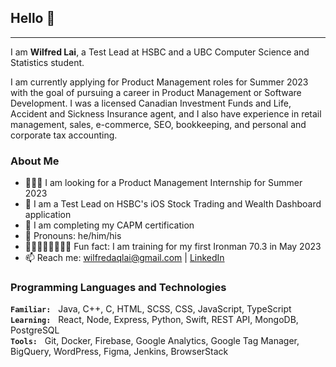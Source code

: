 ## Hello 👋

---

I am **Wilfred Lai**, a Test Lead at HSBC and a UBC Computer Science and Statistics student.

I am currently applying for Product Management roles for Summer 2023 with the goal of pursuing a career in Product Management or Software Development. I was a licensed Canadian Investment Funds and Life, Accident and Sickness Insurance agent, and I also have experience in retail management, sales, e-commerce, SEO, bookkeeping, and personal and corporate tax accounting.

### About Me

- 🧑🏼‍💻 I am looking for a Product Management Internship for Summer 2023
- 🔭 I am a Test Lead on HSBC's iOS Stock Trading and Wealth Dashboard application
- 🌱 I am completing my CAPM certification
- 🙂 Pronouns: he/him/his
- 🏊🏻‍♂️🚴🏻🏃🏻💨 Fun fact: I am training for my first Ironman 70.3 in May 2023
- 📫 Reach me: <wilfredaqlai@gmail.com> | [LinkedIn](http://www.linkedin.com/in/wilfredaqlai)

<!-- ⚡ Fun fact: my right lung is stuck to my chest wall -->

### Programming Languages and Technologies

**`Familiar:`** &nbsp; Java, C++, C, HTML, SCSS, CSS, JavaScript, TypeScript\
**`Learning:`** &nbsp; React, Node, Express, Python, Swift, REST API, MongoDB, PostgreSQL\
**`Tools:`** &nbsp; Git, Docker, Firebase, Google Analytics, Google Tag Manager, BigQuery, WordPress, Figma, Jenkins, BrowserStack

<!-- ![Wilfred's's GitHub Stats](https://github-readme-stats.vercel.app/api?username=wlfd&show_icons=true&theme=github_dark&count_private=true&include_all_commits=true&hide=stars) -->

<!--
everything in between these bars are commented out

**wlfd/wlfd** is a ✨ _special_ ✨ repository because its `README.md` (this file) appears on your GitHub profile.

Here are some ideas to get you started:

- 🔭 I’m currently working on ...
- 🌱 I’m currently learning ...
- 👯 I’m looking to collaborate on ...
- 🤔 I’m looking for help with ...
- 💬 Ask me about ...
- 📫 How to reach me: ...
- 😄 Pronouns: ...
- ⚡ Fun fact: ...
-->
